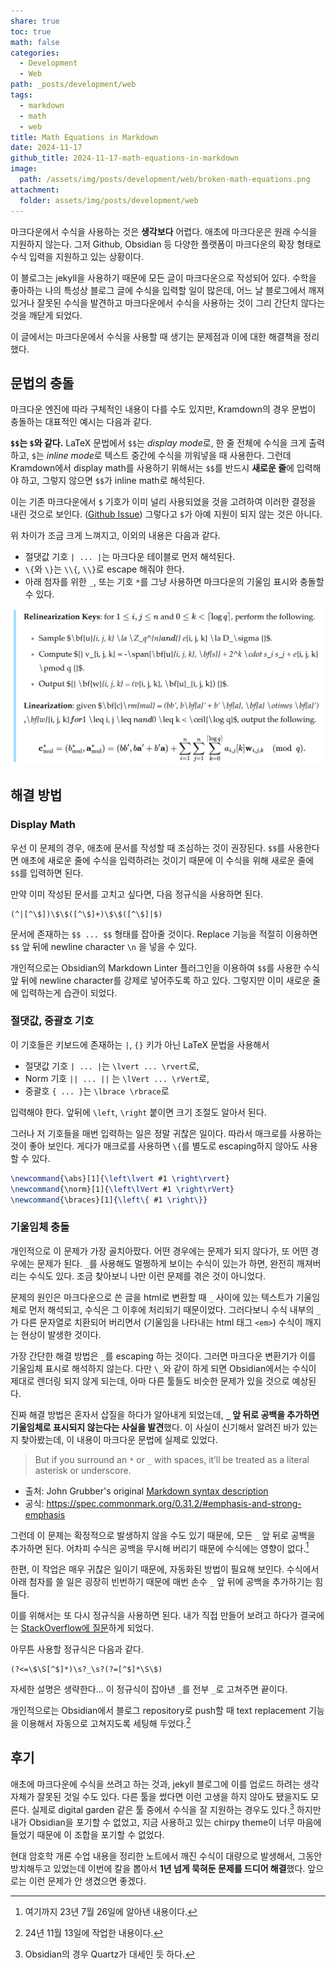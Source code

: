 ```yaml
---
share: true
toc: true
math: false
categories:
  - Development
  - Web
path: _posts/development/web
tags:
  - markdown
  - math
  - web
title: Math Equations in Markdown
date: 2024-11-17
github_title: 2024-11-17-math-equations-in-markdown
image:
  path: /assets/img/posts/development/web/broken-math-equations.png
attachment:
  folder: assets/img/posts/development/web
---
```


마크다운에서 수식을 사용하는 것은 **생각보다** 어렵다. 애초에 마크다운은 원래 수식을 지원하지 않는다. 그저 Github, Obsidian 등 다양한 플랫폼이 마크다운의 확장 형태로 수식 입력을 지원하고 있는 상황이다.

이 블로그는 jekyll을 사용하기 때문에 모든 글이 마크다운으로 작성되어 있다. 수학을 좋아하는 나의 특성상 블로그 글에 수식을 입력할 일이 많은데, 어느 날 블로그에서 깨져있거나 잘못된 수식을 발견하고 마크다운에서 수식을 사용하는 것이 그리 간단치 않다는 것을 깨닫게 되었다.

이 글에서는 마크다운에서 수식을 사용할 때 생기는 문제점과 이에 대한 해결책을 정리했다.

## 문법의 충돌

 마크다운 엔진에 따라 구체적인 내용이 다를 수도 있지만, Kramdown의 경우 문법이 충돌하는 대표적인 예시는 다음과 같다.

**`$$`는 `$`와 같다.** LaTeX 문법에서 `$$`는 *display mode*로, 한 줄 전체에 수식을 크게 출력하고, `$`는 *inline mode*로 텍스트 중간에 수식을 끼워넣을 때 사용한다. 그런데 Kramdown에서 display math를 사용하기 위해서는 `$$`를 반드시 **새로운 줄**에 입력해야 하고, 그렇지 않으면 `$$`가 inline math로 해석된다.

이는 기존 마크다운에서 `$` 기호가 이미 널리 사용되었을 것을 고려하여 이러한 결정을 내린 것으로 보인다. ([Github Issue](https://github.com/gettalong/kramdown/issues/672)) 그렇다고 `$`가 아예 지원이 되지 않는 것은 아니다.

위 차이가 조금 크게 느껴지고, 이외의 내용은 다음과 같다.

- 절댓값 기호 `| ... |`는 마크다운 테이블로 먼저 해석된다.
- `\{`와 `\}`는 `\\{`, `\\}`로 escape 해줘야 한다.
- 아래 첨자를 위한 ` _ `, 또는 기호 `*`를 그냥 사용하면 마크다운의 기울임 표시와 충돌할 수 있다.

![broken-math-equations.png](../../../assets/img/posts/development/web/broken-math-equations.png)

## 해결 방법

### Display Math

우선 이 문제의 경우, 애초에 문서를 작성할 때 조심하는 것이 권장된다. `$$`를 사용한다면 애초에 새로운 줄에 수식을 입력하려는 것이기 때문에 이 수식을 위해 새로운 줄에 `$$`를 입력하면 된다.

만약 이미 작성된 문서를 고치고 싶다면, 다음 정규식을 사용하면 된다.

```
(^|[^\$])\$\$([^\$]+)\$\$([^\$]|$)
```

문서에 존재하는 `$$ ... $$` 형태를 잡아줄 것이다. Replace 기능을 적절히 이용하면 `$$` 앞 뒤에 newline character `\n` 을 넣을 수 있다.

개인적으로는 Obsidian의 Markdown Linter 플러그인을 이용하여 `$$`를 사용한 수식 앞 뒤에 newline character를 강제로 넣어주도록 하고 있다. 그렇지만 이미 새로운 줄에 입력하는게 습관이 되었다.

### 절댓값, 중괄호 기호

이 기호들은 키보드에 존재하는 `|`, `{}` 키가 아닌 LaTeX 문법을 사용해서

- 절댓값 기호 `| ... |`는 `\lvert ... \rvert`로,
- Norm 기호 `|| ... ||` 는 `\lVert ... \rVert`로,
- 중괄호 `{ ... }`는 `\lbrace \rbrace`로

입력해야 한다. 앞뒤에 `\left`, `\right` 붙이면 크기 조절도 알아서 된다.

그러나 저 기호들을 매번 입력하는 일은 정말 귀찮은 일이다. 따라서 매크로를 사용하는 것이 좋아 보인다. 게다가 매크로를 사용하면 `\{`를 별도로 escaping하지 않아도 사용할 수 있다.

```tex
\newcommand{\abs}[1]{\left\lvert #1 \right\rvert}
\newcommand{\norm}[1]{\left\lVert #1 \right\rVert}
\newcommand{\braces}[1]{\left\{ #1 \right\}}
```

### 기울임체 충돌

개인적으로 이 문제가 가장 골치아팠다. 어떤 경우에는 문제가 되지 않다가, 또 어떤 경우에는 문제가 된다. `_`를 사용해도 멀쩡하게 보이는 수식이 있는가 하면, 완전히 깨져버리는 수식도 있다. 조금 찾아보니 나만 이런 문제를 겪은 것이 아니었다.

문제의 원인은 마크다운으로 쓴 글을 html로 변환할 때 `_` 사이에 있는 텍스트가 기울임체로 먼저 해석되고, 수식은 그 이후에 처리되기 때문이었다. 그러다보니 수식 내부의 `_`가 다른 문자열로 치환되어 버리면서 (기울임을 나타내는 html 태그 `<em>`) 수식이 깨지는 현상이 발생한 것이다.

가장 간단한 해결 방법은 `_`를 escaping 하는 것이다. 그러면 마크다운 변환기가 이를 기울임체 표시로 해석하지 않는다. 다만 `\_`와 같이 하게 되면 Obsidian에서는 수식이 제대로 렌더링 되지 않게 되는데, 아마 다른 툴들도 비슷한 문제가 있을 것으로 예상된다.

진짜 해결 방법은 혼자서 삽질을 하다가 알아내게 되었는데, **`_` 앞 뒤로 공백을 추가하면 기울임체로 표시되지 않는다는 사실을 발견**했다. 이 사실이 신기해서 알려진 바가 있는지 찾아봤는데, 이 내용이 마크다운 문법에 실제로 있었다.

> But if you surround an `*` or `_` with spaces, it’ll be treated as a literal asterisk or underscore.

- 출처: John Grubber's original [Markdown syntax description](https://daringfireball.net/projects/markdown/syntax#em)
- 공식: https://spec.commonmark.org/0.31.2/#emphasis-and-strong-emphasis

그런데 이 문제는 확정적으로 발생하지 않을 수도 있기 때문에, 모든 `_` 앞 뒤로 공백을 추가하면 된다. 어차피 수식은 공백을 무시해 버리기 때문에 수식에는 영향이 없다.[^1]

한편, 이 작업은 매우 귀찮은 일이기 때문에, 자동화된 방법이 필요해 보인다. 수식에서 아래 첨자를 쓸 일은 굉장히 빈번하기 때문에 매번 손수 `_` 앞 뒤에 공백을 추가하기는 힘들다.

이를 위해서는 또 다시 정규식을 사용하면 된다. 내가 직접 만들어 보려고 하다가 결국에는 [StackOverflow에 질문](https://stackoverflow.com/questions/79183172/regex-to-add-spaces-around-all-underscores-in-math-equations?noredirect=1#comment139629564_79183172)하게 되었다.

아무튼 사용할 정규식은 다음과 같다.

```
(?<=\$\S[^$]*)\s?_\s?(?=[^$]*\S\$)
```

자세한 설명은 생략한다... 이 정규식이 잡아낸 `_`를 전부 ` _ `로 고쳐주면 끝이다.

개인적으로는 Obsidian에서 블로그 repository로 push할 때 text replacement 기능을 이용해서 자동으로 고쳐지도록 세팅해 두었다.[^2]

## 후기

애초에 마크다운에 수식을 쓰려고 하는 것과, jekyll 블로그에 이를 업로드 하려는 생각 자체가 잘못된 것일 수도 있다. 다른 툴을 썼다면 이런 고생을 하지 않아도 됐을지도 모른다. 실제로 digital garden 같은 툴 중에서 수식을 잘 지원하는 경우도 있다.[^3] 하지만 내가 Obsidian을 포기할 수 없었고, 지금 사용하고 있는 chirpy theme이 너무 마음에 들었기 때문에 이 조합을 포기할 수 없었다.

현대 암호학 개론 수업 내용을 정리한 노트에서 깨진 수식이 대량으로 발생해서, 그동안 방치해두고 있었는데 이번에 칼을 뽑아서 **1년 넘게 묵혀둔 문제를 드디어 해결**했다. 앞으로는 이런 문제가 안 생겼으면 좋겠다.

[^1]: 여기까지 23년 7월 26일에 알아낸 내용이다.
[^2]: 24년 11월 13일에 작업한 내용이다.
[^3]: Obsidian의 경우 Quartz가 대세인 듯 하다.
